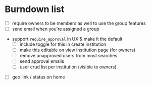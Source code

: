 # Burndown list

* [ ] require owners to be members as well to use the group features
* [ ] send email when you're assigned a group
* support `require_approval` in UX & make it the default
	- [ ] include toggle for this in create institution
	- [ ] make this editable on view institution page (for owners)
	- [ ] remove unapproved users from most searches
	- [ ] send approval emails
	- [ ] user crud list per institution (visible to owners)
* [ ] geo link / status on home
